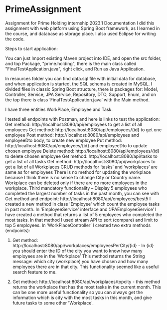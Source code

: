 # PrimeAssignment
Assignment for Prime Holding internship 2023.1
Documentation
I did this assignment with web platform using Spring Boot framework, as I learned in the course, and database as storage place. I also used Eclipse for writing the code.

Steps to start application:

You can just Import existing Maven project into IDE, and open the src folder, and top Package, "prime.holding", there is the main class called "FinalTestApplication.java", right click, and Run as Java Application.

In resources folder you can find data.sql file with initial data for database, and when application is started, the SQL schema is created in MySQL.
I divided files in classic Spring Boot structure, there is packages for: Model, Controller, Service, JPA Service, Repository, DTO, Support, Enum, and on the top there is class  ‘FinalTestApplication.java’  with the Main method.

I have three entities WorkPlace, Employee and Task.

I tested all endpoints with Postman, and here is links to test the application:
Get method: http://localhost:8080/api/employees to get a list of all employees
Get method: http://localhost:8080/api/employees/{id} to get one employee
Post method: http://localhost:8080/api/employees and employeeDto body, to create new employee
Put method: http://localhost:8080/api/employees/{id} and employeeDto to update chosen employee
Delete method: http://localhost:8080/api/employees/{id} to delete chosen employee
Get method: http://localhost:8080/api/tasks to get a list of all tasks
Get method: http://localhost:8080/api/workplaces to get a list of all Workplaces
CRUD methods for ‘tasks’ and ‘workplaces’ are same as for employees
There is no method for updating the workplace because I think there is no sense to change City or Country name.
Workplace can be deleted only if there are no more employees in the workplace.
Third mandatory functionality – Display 5 employees who completed the largest number of tasks in the past month, you can see with Get method and endpoint:  http://localhost:8080/api/employees/best5
I created a new method in class 'Employee' which count the employee tasks in past month.
In 'EmployeeService' interface and ‘JPAEmployeeService’  I have created a method that returns a list of 5 employees who completed the most tasks. In that method I used stream API to sort (compare) and limit to top 5 employees.
In ‘WorkPlaceController’ I created two extra methods (endpoints):
1.	 Get method:  http://localhost:8080/api/workplaces/employeesPerCity/{id}   - 
In {id} you should enter the ID of the city you want to know how many employees are in the ‘Workplace’
This method returns the String message: which city (workplace) you have chosen and how many employees there are in that city.
This functionality seemed like a useful search feature to me.

2.	Get method: http://localhost:8080/api/workplaces/topcity -   this method returns the workplace that has the most tasks in the current month.
This can be one more useful functionality so you can always get the information which is city with the most tasks in this month, and give future tasks to some other 'Workplace'.
